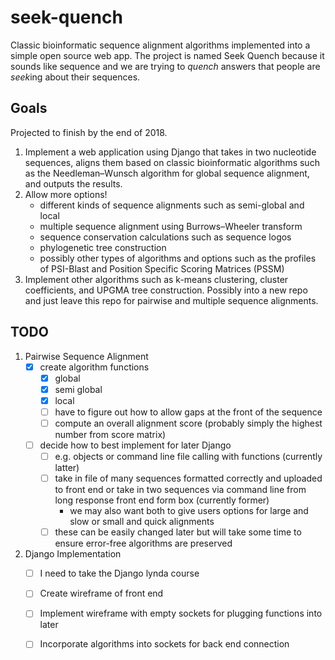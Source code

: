 # seek-quench
Classic bioinformatic sequence alignment algorithms implemented into a simple open source web app. The project is named Seek Quench because it sounds like sequence and we are trying to *quench* answers that people are *seek*ing about their sequences.

## Goals
Projected to finish by the end of 2018.
1. Implement a web application using Django that takes in two nucleotide sequences, aligns them based on classic bioinformatic algorithms such as the Needleman–Wunsch algorithm for global sequence alignment, and outputs the results.
2. Allow more options!
	* different kinds of sequence alignments such as semi-global and local
	* multiple sequence alignment using Burrows–Wheeler transform
	* sequence conservation calculations such as sequence logos
	* phylogenetic tree construction
	* possibly other types of algorithms and options such as the profiles of PSI-Blast and Position Specific Scoring Matrices (PSSM)
3. Implement other algorithms such as k-means clustering, cluster coefficients, and UPGMA tree construction. Possibly into a new repo and just leave this repo for pairwise and multiple sequence alignments.

## TODO
1. Pairwise Sequence Alignment
	- [x] create algorithm functions
		- [x] global
		- [x] semi global
		- [x] local
		- [ ] have to figure out how to allow gaps at the front of the sequence
		- [ ] compute an overall alignment score (probably simply the highest number from score matrix)
	- [ ] decide how to best implement for later Django
		- [ ] e.g. objects or command line file calling with functions (currently latter)
		- [ ] take in file of many sequences formatted correctly and uploaded to front end or take in two sequences via command line from long response front end form box (currently former)
			- we may also want both to give users options for large and slow or small and quick alignments
		- [ ] these can be easily changed later but will take some time to ensure error-free algorithms are preserved
2. Django Implementation
	- [ ] I need to take the Django lynda course
	- [ ] Create wireframe of front end
	- [ ] Implement wireframe with empty sockets for plugging functions into later
	- [ ] Incorporate algorithms into sockets for back end connection

